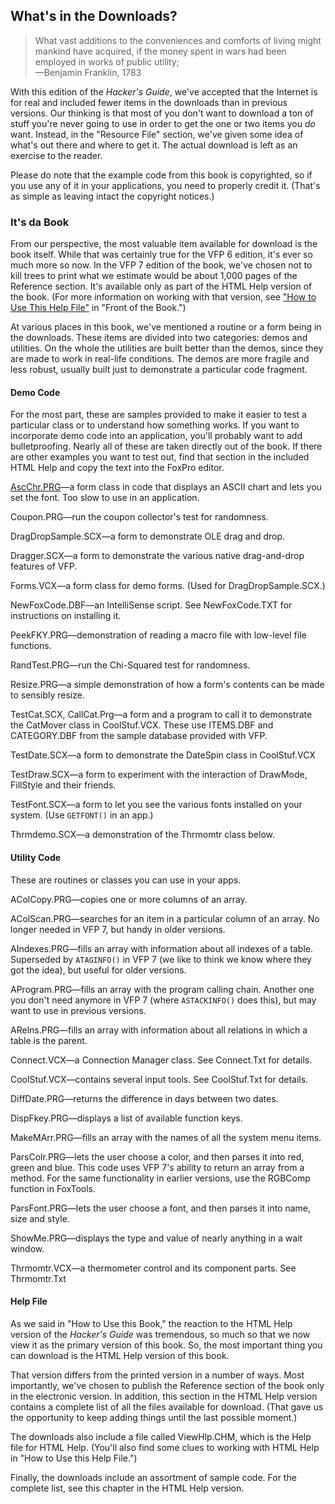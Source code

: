 ## What's in the Downloads?

>What vast additions to the conveniences and comforts of living might mankind have acquired, if the money spent in wars had been employed in works of public utility;   
>&mdash;Benjamin Franklin, 1783

With this edition of the *Hacker's Guide*, we've
accepted that the Internet is for real and included fewer items in the
downloads than in previous versions. Our thinking is that most of you don't
want to download a ton of stuff you're never going to use in order to get the
one or two items you *do* want. Instead, in the "Resource File"
section, we've given some idea of what's out there and where to get it. The
actual download is left as an exercise to the reader.

Please do note that the example code from this book is
copyrighted, so if you use any of it in your applications, you need to properly
credit it. (That's as simple as leaving intact the copyright notices.)

### It's da Book

From our perspective, the most valuable item available for
download is the book itself. While that was certainly true for the VFP 6
edition, it's ever so much more so now. In the VFP 7 edition of the book, we've
chosen not to kill trees to print what we estimate would be about 1,000 pages
of the Reference section. It's available only as part of the HTML Help version
of the book. (For more information on working with that version, see ["How
to Use This Help File"](..\section0\s0c9.html) in "Front of the Book.")

At various places in this book, we've mentioned a routine or
a form being in the downloads. These items are divided into two categories:
demos and utilities. On the whole the utilities are built better than the
demos, since they are made to work in real-life conditions. The demos are more
fragile and less robust, usually built just to demonstrate a particular code
fragment. 

#### Demo Code

For the most part, these are samples provided to make it
easier to test a particular class or to understand how something works. If you
want to incorporate demo code into an application, you'll probably want to add
bulletproofing. Nearly all of these are taken directly out of the book. If
there are other examples you want to test out, find that section in the
included HTML Help and copy the text into the FoxPro editor.

<a href="..\downloads\Demos\ascchr.prg" download="download">AscChr.PRG</a>&mdash;a form class in code that displays an ASCII chart
and lets you set the font. Too slow to use in an application. 

Coupon.PRG&mdash;run the coupon collector's test for randomness.

DragDropSample.SCX&mdash;a form to demonstrate OLE drag and drop.

Dragger.SCX&mdash;a form to demonstrate the various native
drag-and-drop features of VFP.

Forms.VCX&mdash;a form class for demo forms. (Used for
DragDropSample.SCX.)

NewFoxCode.DBF&mdash;an IntelliSense script. See NewFoxCode.TXT
for instructions on installing it.

PeekFKY.PRG&mdash;demonstration of reading a macro file with
low-level file functions.

RandTest.PRG&mdash;run the Chi-Squared test for randomness.

Resize.PRG&mdash;a simple demonstration of how a form's contents
can be made to sensibly resize.

TestCat.SCX, CallCat.Prg&mdash;a form and a program to call it to
demonstrate the CatMover class in CoolStuf.VCX. These use ITEMS.DBF and
CATEGORY.DBF from the sample database provided with VFP.

TestDate.SCX&mdash;a form to demonstrate the DateSpin class in
CoolStuf.VCX

TestDraw.SCX&mdash;a form to experiment with the interaction of
DrawMode, FillStyle and their friends.

TestFont.SCX&mdash;a form to let you see the various fonts installed
on your system. (Use `GETFONT()` in an app.)

Thrmdemo.SCX&mdash;a demonstration of the Thrmomtr class below.

#### Utility Code

These are routines or classes you can use in your apps. 

AColCopy.PRG&mdash;copies one or more columns of an array.

AColScan.PRG&mdash;searches for an item in a particular column of
an array. No longer needed in VFP 7, but handy in older versions.

AIndexes.PRG&mdash;fills an array with information about all
indexes of a table. Superseded by `ATAGINFO()` in VFP 7 (we like to think we know
where they got the idea), but useful for older versions. 

AProgram.PRG&mdash;fills an array with the program calling chain.
Another one you don't need anymore in VFP 7 (where `ASTACKINFO()` does this), but
may want to use in previous versions.

ARelns.PRG&mdash;fills an array with information about all
relations in which a table is the parent.

Connect.VCX&mdash;a Connection Manager class. See Connect.Txt for
details.

CoolStuf.VCX&mdash;contains several input tools. See CoolStuf.Txt
for details.

DiffDate.PRG&mdash;returns the difference in days between two dates.

DispFkey.PRG&mdash;displays a list of available function keys.

MakeMArr.PRG&mdash;fills an array with the names of all the system
menu items.

ParsColr.PRG&mdash;lets the user choose a color, and then parses
it into red, green and blue. This code uses VFP 7's ability to return an array
from a method. For the same functionality in earlier versions, use the RGBComp
function in FoxTools.

ParsFont.PRG&mdash;lets the user choose a font, and then parses it
into name, size and style.

ShowMe.PRG&mdash;displays the type and value of nearly anything
in a wait window.

Thrmomtr.VCX&mdash;a thermometer control and its component parts. See Thrmomtr.Txt

#### Help File

As we said in "How to Use this Book," the reaction
to the HTML Help version of the *Hacker's Guide* was tremendous, so much
so that we now view it as the primary version of this book. So, the most
important thing you can download is the HTML Help version of this book.

That version differs from the printed version in a number of
ways. Most importantly, we've chosen to publish the Reference section of the
book only in the electronic version. In addition, this section in the HTML Help
version contains a complete list of all the files available for download. (That
gave us the opportunity to keep adding things until the last possible moment.)

The downloads also include a file called ViewHlp.CHM, which
is the Help file for HTML Help. (You'll also find some clues to working with
HTML Help in "How to Use this Help File.")

Finally, the downloads include an assortment of sample code.
For the complete list, see this chapter in the HTML Help version.